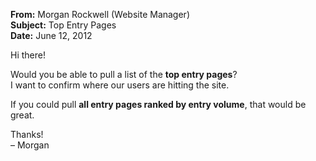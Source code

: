 **From:** Morgan Rockwell (Website Manager)  
**Subject:** Top Entry Pages  
**Date:** June 12, 2012  

Hi there!  

Would you be able to pull a list of the **top entry pages**?  
I want to confirm where our users are hitting the site.

If you could pull **all entry pages ranked by entry volume**, that would be great.

Thanks!  
– Morgan
